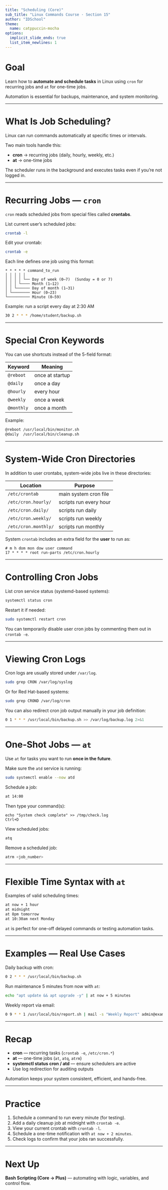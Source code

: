 ```yaml
---
title: "Scheduling (Core)"
sub_title: "Linux Commands Course · Section 15"
author: "IDSchool"
theme:
  name: catppuccin-mocha
options:
  implicit_slide_ends: true
  list_item_newlines: 1
---
```


Goal
====
Learn how to **automate and schedule tasks** in Linux using `cron` for recurring jobs and `at` for one-time jobs.

Automation is essential for backups, maintenance, and system monitoring.

---

What Is Job Scheduling?
=======================
Linux can run commands automatically at specific times or intervals.

Two main tools handle this:
- **cron** → recurring jobs (daily, hourly, weekly, etc.)
- **at** → one-time jobs

The scheduler runs in the background and executes tasks even if you’re not logged in.

---

Recurring Jobs — `cron`
=======================
`cron` reads scheduled jobs from special files called **crontabs**.

List current user’s scheduled jobs:

```bash
crontab -l
```

Edit your crontab:

```bash
crontab -e
```

Each line defines one job using this format:

```
* * * * * command_to_run
│ │ │ │ │
│ │ │ │ └── Day of week (0–7)  (Sunday = 0 or 7)
│ │ │ └──── Month (1–12)
│ │ └────── Day of month (1–31)
│ └──────── Hour (0–23)
└────────── Minute (0–59)
```

Example: run a script every day at 2:30 AM

```bash
30 2 * * * /home/student/backup.sh
```

---

Special Cron Keywords
=====================
You can use shortcuts instead of the 5-field format:

| Keyword | Meaning |
|----------|----------|
| `@reboot` | once at startup |
| `@daily` | once a day |
| `@hourly` | every hour |
| `@weekly` | once a week |
| `@monthly` | once a month |

Example:

```bash
@reboot /usr/local/bin/monitor.sh
@daily  /usr/local/bin/cleanup.sh
```

---

System-Wide Cron Directories
============================
In addition to user crontabs, system-wide jobs live in these directories:

| Location | Purpose |
|-----------|----------|
| `/etc/crontab` | main system cron file |
| `/etc/cron.hourly/` | scripts run every hour |
| `/etc/cron.daily/` | scripts run daily |
| `/etc/cron.weekly/` | scripts run weekly |
| `/etc/cron.monthly/` | scripts run monthly |

System `crontab` includes an extra field for the **user** to run as:

```
# m h dom mon dow user command
17 * * * * root run-parts /etc/cron.hourly
```

---

Controlling Cron Jobs
=====================
List cron service status (systemd-based systems):

```bash
systemctl status cron
```

Restart it if needed:

```bash
sudo systemctl restart cron
```

You can temporarily disable user cron jobs by commenting them out in `crontab -e`.

---

Viewing Cron Logs
=================
Cron logs are usually stored under `/var/log`.

```bash
sudo grep CRON /var/log/syslog
```

Or for Red Hat-based systems:

```bash
sudo grep CROND /var/log/cron
```

You can also redirect cron job output manually in your job definition:

```bash
0 1 * * * /usr/local/bin/backup.sh >> /var/log/backup.log 2>&1
```

---

One-Shot Jobs — `at`
====================
Use `at` for tasks you want to run **once in the future**.

Make sure the `atd` service is running:

```bash
sudo systemctl enable --now atd
```

Schedule a job:

```bash
at 14:00
```

Then type your command(s):

```
echo "System check complete" >> /tmp/check.log
Ctrl+D
```

View scheduled jobs:

```bash
atq
```

Remove a scheduled job:

```bash
atrm <job_number>
```

---

Flexible Time Syntax with `at`
==============================
Examples of valid scheduling times:

```bash
at now + 1 hour
at midnight
at 8pm tomorrow
at 10:30am next Monday
```

`at` is perfect for one-off delayed commands or testing automation tasks.

---

Examples — Real Use Cases
=========================
Daily backup with cron:

```bash
0 2 * * * /usr/local/bin/backup.sh
```

Run maintenance 5 minutes from now with `at`:

```bash
echo "apt update && apt upgrade -y" | at now + 5 minutes
```

Weekly report via email:

```bash
0 9 * * 1 /usr/local/bin/report.sh | mail -s "Weekly Report" admin@example.com
```

---

Recap
=====
- **cron** — recurring tasks (`crontab -e`, `/etc/cron.*`)  
- **at** — one-time jobs (`at`, `atq`, `atrm`)  
- **systemctl status cron / atd** — ensure schedulers are active  
- Use log redirection for auditing outputs  

Automation keeps your system consistent, efficient, and hands-free.

---

Practice
========
1. Schedule a command to run every minute (for testing).  
2. Add a daily cleanup job at midnight with `crontab -e`.  
3. View your current crontab with `crontab -l`.  
4. Schedule a one-time notification with `at now + 2 minutes`.  
5. Check logs to confirm that your jobs ran successfully.

---

Next Up
=======
**Bash Scripting (Core → Plus)** — automating with logic, variables, and control flow.

